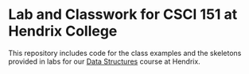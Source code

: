 # Lab and Classwork for CSCI 151 at Hendrix College

This repository includes code for the class examples and the skeletons provided in labs for our [Data Structures](https://hendrix-cs.github.io/csci151/) course at Hendrix.
